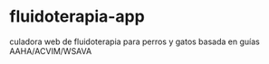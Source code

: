 # fluidoterapia-app
culadora web de fluidoterapia para perros y gatos basada en guías AAHA/ACVIM/WSAVA
